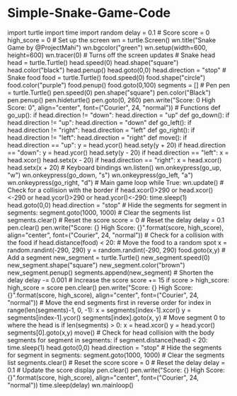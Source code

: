 # Simple-Snake-Game-Code
import turtle import time import random  delay = 0.1  # Score score = 0 high_score = 0  # Set up the screen wn = turtle.Screen() wn.title("Snake Game by @ProjectMahi") wn.bgcolor("green") wn.setup(width=600, height=600) wn.tracer(0) # Turns off the screen updates  # Snake head head = turtle.Turtle() head.speed(0) head.shape("square") head.color("black") head.penup() head.goto(0,0) head.direction = "stop"  # Snake food food = turtle.Turtle() food.speed(0) food.shape("circle") food.color("purple") food.penup() food.goto(0,100)  segments = []  # Pen pen = turtle.Turtle() pen.speed(0) pen.shape("square") pen.color("Black") pen.penup() pen.hideturtle() pen.goto(0, 260) pen.write("Score: 0  High Score: 0", align="center", font=("Courier", 24, "normal"))  # Functions def go_up():     if head.direction != "down":         head.direction = "up"  def go_down():     if head.direction != "up":         head.direction = "down"  def go_left():     if head.direction != "right":         head.direction = "left"  def go_right():     if head.direction != "left":         head.direction = "right"  def move():     if head.direction == "up":         y = head.ycor()         head.sety(y + 20)      if head.direction == "down":         y = head.ycor()         head.sety(y - 20)      if head.direction == "left":         x = head.xcor()         head.setx(x - 20)      if head.direction == "right":         x = head.xcor()         head.setx(x + 20)  # Keyboard bindings wn.listen() wn.onkeypress(go_up, "w") wn.onkeypress(go_down, "s") wn.onkeypress(go_left, "a") wn.onkeypress(go_right, "d")  # Main game loop while True:     wn.update()      # Check for a collision with the border     if head.xcor()>290 or head.xcor()&lt;-290 or head.ycor()>290 or head.ycor()&lt;-290:         time.sleep(1)         head.goto(0,0)         head.direction = "stop"          # Hide the segments         for segment in segments:             segment.goto(1000, 1000)                  # Clear the segments list         segments.clear()          # Reset the score         score = 0          # Reset the delay         delay = 0.1          pen.clear()         pen.write("Score: {}  High Score: {}".format(score, high_score), align="center", font=("Courier", 24, "normal"))        # Check for a collision with the food     if head.distance(food) &lt; 20:         # Move the food to a random spot         x = random.randint(-290, 290)         y = random.randint(-290, 290)         food.goto(x,y)          # Add a segment         new_segment = turtle.Turtle()         new_segment.speed(0)         new_segment.shape("square")         new_segment.color("brown")         new_segment.penup()         segments.append(new_segment)          # Shorten the delay         delay -= 0.001          # Increase the score         score += 15          if score > high_score:             high_score = score                  pen.clear()         pen.write("Score: {}  High Score: {}".format(score, high_score), align="center", font=("Courier", 24, "normal"))       # Move the end segments first in reverse order     for index in range(len(segments)-1, 0, -1):         x = segments[index-1].xcor()         y = segments[index-1].ycor()         segments[index].goto(x, y)      # Move segment 0 to where the head is     if len(segments) > 0:         x = head.xcor()         y = head.ycor()         segments[0].goto(x,y)      move()          # Check for head collision with the body segments     for segment in segments:         if segment.distance(head) &lt; 20:             time.sleep(1)             head.goto(0,0)             head.direction = "stop"                      # Hide the segments             for segment in segments:                 segment.goto(1000, 1000)                      # Clear the segments list             segments.clear()              # Reset the score             score = 0              # Reset the delay             delay = 0.1                      # Update the score display             pen.clear()             pen.write("Score: {}  High Score: {}".format(score, high_score), align="center", font=("Courier", 24, "normal"))      time.sleep(delay)  wn.mainloop()
